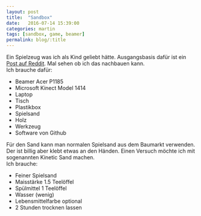 ```yaml
---
layout: post
title:  "Sandbox"
date:   2016-07-14 15:39:00
categories: martin
tags: [sandbox, game, beamer]
permalink: blog/:title
---
```


Ein Spielzeug was ich als Kind geliebt hätte. Ausgangsbasis dafür ist ein <a href="http://imgur.com/a/Q86wR" target="_blank">Post auf Reddit</a>. Mal sehen ob ich das nachbauen kann.
<br>
Ich brauche dafür:
<ul>
<li>Beamer Acer P1185</li>
<li>Microsoft Kinect Model 1414</li>
<li>Laptop</li>
<li>Tisch</li>
<li>Plastikbox</li>
<li>Spielsand</li>
<li>Holz</li>
<li>Werkzeug</li>
<li>Software von Github</li>
</ul>

Für den Sand kann man normalen Spielsand aus dem Baumarkt verwenden. Der ist billig aber klebt etwas an den Händen. Einen Versuch möchte ich mit sogenannten Kinetic Sand machen.<br>
Ich brauche:
<ul>
<li>Feiner Spielsand</li>
<li>Maisstärke 1.5 Teelöffel</li>
<li>Spülmittel 1 Teelöffel</li>
<li>Wasser (wenig)</li>
<li>Lebensmittelfarbe optional</li>
<li>2 Stunden trocknen lassen</li>
</ul>
